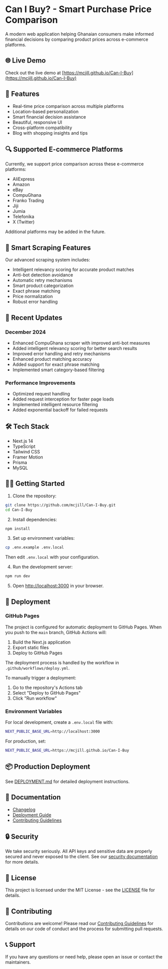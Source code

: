# Can I Buy? - Smart Purchase Price Comparison

A modern web application helping Ghanaian consumers make informed financial decisions by comparing product prices across e-commerce platforms.

## 🌐 Live Demo

Check out the live demo at [https://mcjill.github.io/Can-I-Buy](https://mcjill.github.io/Can-I-Buy)

## 🚀 Features

- Real-time price comparison across multiple platforms
- Location-based personalization
- Smart financial decision assistance
- Beautiful, responsive UI
- Cross-platform compatibility
- Blog with shopping insights and tips

## 🔍 Supported E-commerce Platforms

Currently, we support price comparison across these e-commerce platforms:

- AliExpress
- Amazon
- eBay
- CompuGhana
- Franko Trading
- Jiji
- Jumia
- Telefonika
- X (Twitter)

Additional platforms may be added in the future.

## 🤖 Smart Scraping Features

Our advanced scraping system includes:

- Intelligent relevancy scoring for accurate product matches
- Anti-bot detection avoidance
- Automatic retry mechanisms
- Smart product categorization
- Exact phrase matching
- Price normalization
- Robust error handling

## 🔄 Recent Updates

### December 2024
- Enhanced CompuGhana scraper with improved anti-bot measures
- Added intelligent relevancy scoring for better search results
- Improved error handling and retry mechanisms
- Enhanced product matching accuracy
- Added support for exact phrase matching
- Implemented smart category-based filtering

### Performance Improvements
- Optimized request handling
- Added request interception for faster page loads
- Implemented intelligent resource filtering
- Added exponential backoff for failed requests

## 🛠️ Tech Stack

- Next.js 14
- TypeScript
- Tailwind CSS
- Framer Motion
- Prisma
- MySQL

## 🏃‍♂️ Getting Started

1. Clone the repository:
```bash
git clone https://github.com/mcjill/Can-I-Buy.git
cd Can-I-Buy
```

2. Install dependencies:
```bash
npm install
```

3. Set up environment variables:
```bash
cp .env.example .env.local
```
Then edit `.env.local` with your configuration.

4. Run the development server:
```bash
npm run dev
```

5. Open [http://localhost:3000](http://localhost:3000) in your browser.

## 🚀 Deployment

### GitHub Pages

The project is configured for automatic deployment to GitHub Pages. When you push to the `main` branch, GitHub Actions will:

1. Build the Next.js application
2. Export static files
3. Deploy to GitHub Pages

The deployment process is handled by the workflow in `.github/workflows/deploy.yml`.

To manually trigger a deployment:

1. Go to the repository's Actions tab
2. Select "Deploy to GitHub Pages"
3. Click "Run workflow"

### Environment Variables

For local development, create a `.env.local` file with:

```bash
NEXT_PUBLIC_BASE_URL=http://localhost:3000
```

For production, set:

```bash
NEXT_PUBLIC_BASE_URL=https://mcjill.github.io/Can-I-Buy
```

## 📦 Production Deployment

See [DEPLOYMENT.md](DEPLOYMENT.md) for detailed deployment instructions.

## 📝 Documentation

- [Changelog](CHANGELOG.md)
- [Deployment Guide](DEPLOYMENT.md)
- [Contributing Guidelines](CONTRIBUTING.md)

## 🔒 Security

We take security seriously. All API keys and sensitive data are properly secured and never exposed to the client. See our [security documentation](SECURITY.md) for more details.

## 📄 License

This project is licensed under the MIT License - see the [LICENSE](LICENSE) file for details.

## 🤝 Contributing

Contributions are welcome! Please read our [Contributing Guidelines](CONTRIBUTING.md) for details on our code of conduct and the process for submitting pull requests.

## 📞 Support

If you have any questions or need help, please open an issue or contact the maintainers.
